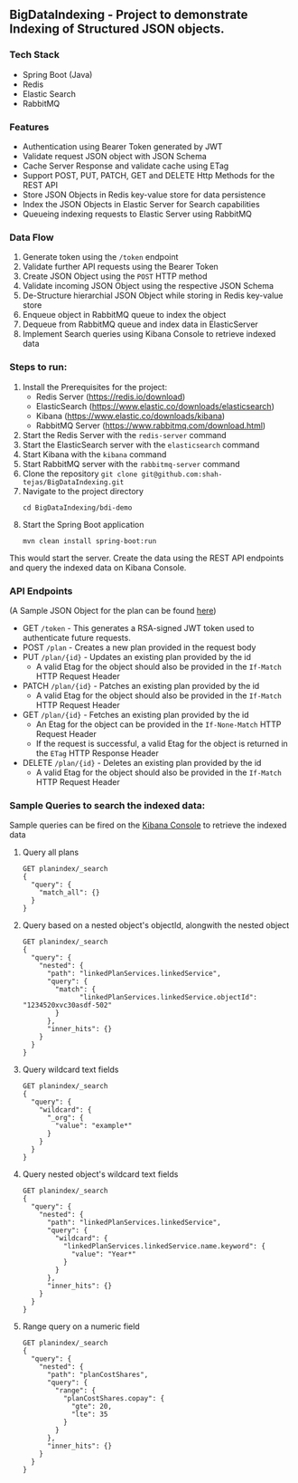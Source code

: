## BigDataIndexing - Project to demonstrate Indexing of Structured JSON objects.

### Tech Stack
- Spring Boot (Java)
- Redis 
- Elastic Search
- RabbitMQ

### Features
- Authentication using Bearer Token generated by JWT
- Validate request JSON object with JSON Schema
- Cache Server Response and validate cache using ETag
- Support POST, PUT, PATCH, GET and DELETE Http Methods for the REST API
- Store JSON Objects in Redis key-value store for data persistence
- Index the JSON Objects in Elastic Server for Search capabilities
- Queueing indexing requests to Elastic Server using RabbitMQ

### Data Flow
1. Generate token using the `/token` endpoint
2. Validate further API requests using the Bearer Token
3. Create JSON Object using the `POST` HTTP method
4. Validate incoming JSON Object using the respective JSON Schema
5. De-Structure hierarchial JSON Object while storing in Redis key-value store
6. Enqueue object in RabbitMQ queue to index the object
7. Dequeue from RabbitMQ queue and index data in ElasticServer
8. Implement Search queries using Kibana Console to retrieve indexed data

### Steps to run:
1. Install the Prerequisites for the project:
    - Redis Server (https://redis.io/download)
    - ElasticSearch (https://www.elastic.co/downloads/elasticsearch)
    - Kibana (https://www.elastic.co/downloads/kibana)
    - RabbitMQ Server (https://www.rabbitmq.com/download.html)
2. Start the Redis Server with the `redis-server` command
3. Start the ElasticSearch server with the `elasticsearch` command
4. Start Kibana with the `kibana` command
5. Start RabbitMQ server with the `rabbitmq-server` command
6. Clone the repository `git clone git@github.com:shah-tejas/BigDataIndexing.git`
7. Navigate to the project directory
   ```
   cd BigDataIndexing/bdi-demo
   ```
8. Start the Spring Boot application
   ```
   mvn clean install spring-boot:run
   ```

This would start the server. Create the data using the REST API endpoints and
query the indexed data on Kibana Console.


### API Endpoints
(A Sample JSON Object for the plan can be found [here](./usecase.json))

- GET `/token` - This generates a RSA-signed JWT token used to authenticate future requests.
- POST `/plan` - Creates a new plan provided in the request body
- PUT `/plan/{id}` - Updates an existing plan provided by the id
    - A valid Etag for the object should also be provided in the `If-Match` HTTP Request Header
- PATCH `/plan/{id}` - Patches an existing plan provided by the id
    - A valid Etag for the object should also be provided in the `If-Match` HTTP Request Header
- GET `/plan/{id}` - Fetches an existing plan provided by the id
    - An Etag for the object can be provided in the `If-None-Match` HTTP Request Header
    - If the request is successful, a valid Etag for the object is returned in the `ETag` HTTP Response Header
- DELETE `/plan/{id}` - Deletes an existing plan provided by the id
    - A valid Etag for the object should also be provided in the `If-Match` HTTP Request Header

### Sample Queries to search the indexed data:
Sample queries can be fired on the [Kibana Console](http://localhost:5601/app/kibana#/dev_tools/console) to retrieve the indexed data

1. Query all plans
    ```
    GET planindex/_search
    {
      "query": {
        "match_all": {}
      }
    }
    ```
2. Query based on a nested object's objectId, alongwith the nested object
   ```
   GET planindex/_search
   {
     "query": {
       "nested": {
         "path": "linkedPlanServices.linkedService",
         "query": {
           "match": {
                 "linkedPlanServices.linkedService.objectId": "1234520xvc30asdf-502"
           }
         },
         "inner_hits": {}
       }
     }
   }
   ```
3. Query wildcard text fields
   ```
   GET planindex/_search
   {
     "query": {
       "wildcard": {
         "_org": {
           "value": "example*"
         }
       }
     }
   }
   ```
4. Query nested object's wildcard text fields
   ```
   GET planindex/_search
   {
     "query": {
       "nested": {
         "path": "linkedPlanServices.linkedService",
         "query": {
           "wildcard": {
             "linkedPlanServices.linkedService.name.keyword": {
               "value": "Year*"
             }
           }
         },
         "inner_hits": {}
       }
     }
   }
   ```
5. Range query on a numeric field
   ```
   GET planindex/_search
   {
     "query": {
       "nested": {
         "path": "planCostShares",
         "query": {
           "range": {
             "planCostShares.copay": {
               "gte": 20,
               "lte": 35
             }
           }
         },
         "inner_hits": {}
       }
     }
   }
   ```
